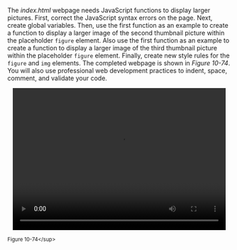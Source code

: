 The _index.html_ webpage needs JavaScript functions to display larger pictures. First, correct the JavaScript syntax errors on the page. Next, create global variables. Then, use the first function as an example to create a function to display a larger image of the second thumbnail picture within the placeholder `figure` element. Also use the first function as an example to create a function to display a larger image of the third thumbnail picture within the placeholder `figure` element. Finally, create new style rules for the `figure` and `img` elements. The completed webpage is shown in _Figure 10-74_. You will also use professional web development practices to indent, space, comment, and validate your code.

<center>
<div>
	<video width="480" height="320" >
    <source class='embed-responsive-item' src='../assets/M6bYlF9Q0ubhB3HfPhKF.png' type='video/mp4'>
Your browser does not support the video tag.
</video>
</div>
</center>

<sup>Figure 10-74\</sup>
